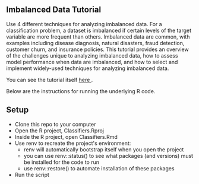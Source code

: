 Imbalanced Data Tutorial
-----------------------

Use 4 different techniques for analyzing imbalanced data. For a classification problem, a dataset is imbalanced if certain levels of the target variable are more frequent than others. Imbalanced data are common, with examples including disease diagnosis, natural disasters, fraud detection, customer churn, and insurance policies. This tutorial provides an overview of the challenges unique to analyzing imbalanced data, how to assess model performance when data are imbalanced, and how to select and implement widely-used techniques for analyzing imbalanced data.

You can see the tutorial itself <a href=https://mitcheljamesdaniel.github.io/projects/Imbalanced_Learning_Tutorial/index.html> here </a>.

Below are the instructions for running the underlying R code.

Setup
-----------------------

* Clone this repo to your computer
* Open the R project, Classifiers.Rproj
* Inside the R project, open Classifiers.Rmd
* Use renv to recreate the project's environment:
    * renv will automatically bootstrap itself when you open the project
    * you can use renv::status() to see what packages (and versions) must be installed for the code to run
    * use renv::restore() to automate installation of these packages
* Run the script






